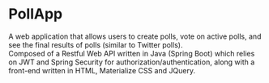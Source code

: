 # PollApp
A web application that allows users to create polls, vote on active polls, and see the final results of polls (similar to Twitter polls).  
Composed of a Restful Web API written in Java (Spring Boot) which relies on JWT and Spring Security for authorization/authentication, along with a front-end written in HTML, Materialize CSS and JQuery.
